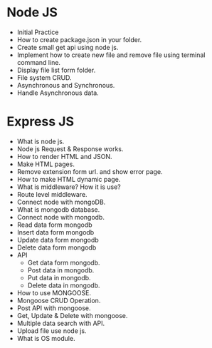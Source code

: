 # Node JS

- Initial Practice
- How to create package.json in your folder.
- Create small get api using node js.
- Implement how to create new file and remove file using terminal command line.
- Display file list form folder.
- File system CRUD.
- Asynchronous and Synchronous.
- Handle Asynchronous data.

# Express JS

- What is node js.
- Node js Request & Response works.
- How to render HTML and JSON.
- Make HTML pages.
- Remove extension form url. and show error page.
- How to make HTML dynamic page.
- What is middleware? How it is use?
- Route level middleware.
- Connect node with mongoDB.
- What is mongodb database.
- Connect node with mongodb.
- Read data form mongodb
- Insert data form mongodb
- Update data form mongodb
- Delete data form mongodb
- API
  - Get data form mongodb.
  - Post data in mongodb.
  - Put data in mongodb.
  - Delete data in mongodb.
- How to use MONGOOSE.
- Mongoose CRUD Operation.
- Post API with mongoose.
- Get, Update & Delete with mongoose.
- Multiple data search with API.
- Upload file use node js.
- What is OS module.
